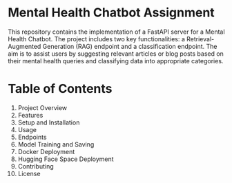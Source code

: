# Mental Health Chatbot Assignment

This repository contains the implementation of a FastAPI server for a Mental Health Chatbot. The project includes two key functionalities: a Retrieval-Augmented Generation (RAG) endpoint and a classification endpoint. The aim is to assist users by suggesting relevant articles or blog posts based on their mental health queries and classifying data into appropriate categories.

# Table of Contents
1. Project Overview
2. Features
3. Setup and Installation
4. Usage
5. Endpoints
6. Model Training and Saving
7. Docker Deployment
8. Hugging Face Space Deployment
9. Contributing
10. License
